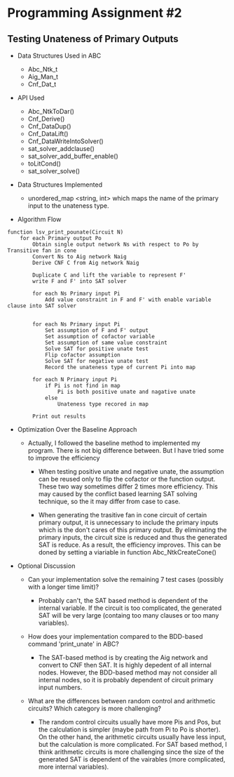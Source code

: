 # Programming Assignment #2
## Testing Unateness of Primary Outputs

* Data Structures Used in ABC
    * Abc_Ntk_t
    * Aig_Man_t
    * Cnf_Dat_t

* API Used
    * Abc_NtkToDar()
    * Cnf_Derive()
    * Cnf_DataDup()
    * Cnf_DataLift()
    * Cnf_DataWriteIntoSolver()
    * sat_solver_addclause()
    * sat_solver_add_buffer_enable()
    * toLitCond()
    * sat_solver_solve()

* Data Structures Implemented
    * unordered_map <string, int> which maps the name of the primary input to the unateness type.


* Algorithm Flow

```
function lsv_print_pounate(Circuit N)
    for each Primary output Po
        Obtain single output network Ns with respect to Po by Transitive fan in cone
        Convert Ns to Aig network Naig
        Derive CNF C from Aig network Naig

        Duplicate C and lift the variable to represent F'
        write F and F' into SAT solver

        for each Ns Primary input Pi
            Add value constraint in F and F' with enable variable clause into SAT solver

        
        for each Ns Primary input Pi
            Set assumption of F and F' output
            Set assumption of cofactor variable
            Set assumption of same value constraint
            Solve SAT for positive unate test
            Flip cofactor assumption
            Solve SAT for negative unate test
            Record the unateness type of current Pi into map
        
        for each N Primary input Pi
            if Pi is not find in map
                Pi is both positive unate and nagative unate
            else
                Unateness type recored in map
        
        Print out results
```

* Optimization Over the Baseline Approach
    * Actually, I followed the baseline method to implemented my program. There is not big difference between. But I have tried some to improve the efficiency
        * When testing positive unate and negative unate, the assumption can be reused only to flip the cofactor or the function output. These two way sometimes differ 2 times more efficiency. This may caused by the conflict based learning SAT solving technique, so the it may differ from case to case.

        * When generating the trasitive fan in cone circuit of certain primary output, it is unnecessary to include the primary inputs which is the don't cares of this primary output. By eliminating the primary inputs, the circuit size is reduced and thus the generated SAT is reduce. As a result, the efficiency improves. This can be doned by setting a viariable in function Abc_NtkCreateCone()


* Optional Discussion
    * Can your implementation solve the remaining 7 test cases (possibly with a longer time limit)?
        * Probably can't, the SAT based method is dependent of the internal variable. If the circuit is too complicated, the generated SAT will be very large (containg too many clauses or too many variables).
        
    * How does your implementation compared to the BDD-based command 'print_unate' in ABC?
        * The SAT-based method is by creating the Aig network and convert to CNF then SAT. It is highly depedent of all internal nodes. However, the BDD-based method may not consider all internal nodes, so it is probably dependent of circuit primary input numbers.

    * What are the differences between random control and arithmetic circuits? Which category is more challenging?
        * The random control circuits usually have more Pis and Pos, but the calculation is simpler (maybe path from Pi to Po is shorter). On the other hand, the arithmetic circuits usually have less input, but the calculation is more complicated. For SAT based method, I think arithmetic circuits is more challenging since the size of the generated SAT is dependent of the vairables (more complicated, more internal variables).

    
